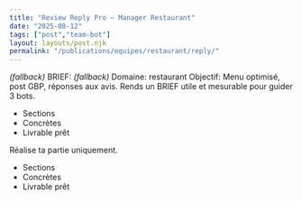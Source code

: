 ```yaml
---
title: "Review Reply Pro — Manager Restaurant"
date: "2025-08-12"
tags: ["post","team-bot"]
layout: layouts/post.njk
permalink: "/publications/equipes/restaurant/reply/"
---
```

*(fallback)* BRIEF:
*(fallback)* Domaine: restaurant
Objectif: Menu optimisé, post GBP, réponses aux avis.
Rends un BRIEF utile et mesurable pour guider 3 bots.

- Sections
- Concrètes
- Livrable prêt

Réalise ta partie uniquement.

- Sections
- Concrètes
- Livrable prêt
